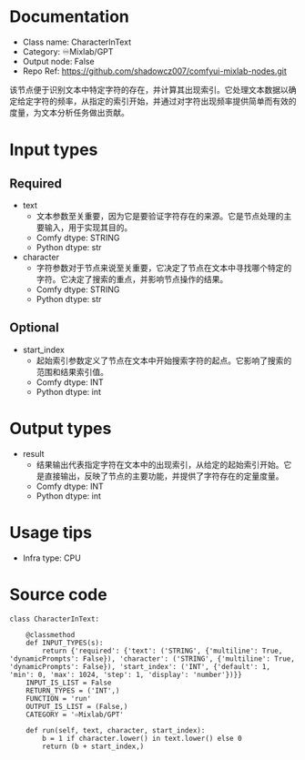 # Documentation
- Class name: CharacterInText
- Category: ♾️Mixlab/GPT
- Output node: False
- Repo Ref: https://github.com/shadowcz007/comfyui-mixlab-nodes.git

该节点便于识别文本中特定字符的存在，并计算其出现索引。它处理文本数据以确定给定字符的频率，从指定的索引开始，并通过对字符出现频率提供简单而有效的度量，为文本分析任务做出贡献。

# Input types
## Required
- text
    - 文本参数至关重要，因为它是要验证字符存在的来源。它是节点处理的主要输入，用于实现其目的。
    - Comfy dtype: STRING
    - Python dtype: str
- character
    - 字符参数对于节点来说至关重要，它决定了节点在文本中寻找哪个特定的字符。它决定了搜索的重点，并影响节点操作的结果。
    - Comfy dtype: STRING
    - Python dtype: str
## Optional
- start_index
    - 起始索引参数定义了节点在文本中开始搜索字符的起点。它影响了搜索的范围和结果索引值。
    - Comfy dtype: INT
    - Python dtype: int

# Output types
- result
    - 结果输出代表指定字符在文本中的出现索引，从给定的起始索引开始。它是直接输出，反映了节点的主要功能，并提供了字符存在的定量度量。
    - Comfy dtype: INT
    - Python dtype: int

# Usage tips
- Infra type: CPU

# Source code
```
class CharacterInText:

    @classmethod
    def INPUT_TYPES(s):
        return {'required': {'text': ('STRING', {'multiline': True, 'dynamicPrompts': False}), 'character': ('STRING', {'multiline': True, 'dynamicPrompts': False}), 'start_index': ('INT', {'default': 1, 'min': 0, 'max': 1024, 'step': 1, 'display': 'number'})}}
    INPUT_IS_LIST = False
    RETURN_TYPES = ('INT',)
    FUNCTION = 'run'
    OUTPUT_IS_LIST = (False,)
    CATEGORY = '♾️Mixlab/GPT'

    def run(self, text, character, start_index):
        b = 1 if character.lower() in text.lower() else 0
        return (b + start_index,)
```